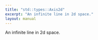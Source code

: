 ```yaml
---
title: "std::types::Axis2d"
excerpt: "An infinite line in 2d space."
layout: manual
---
```


An infinite line in 2d space.





